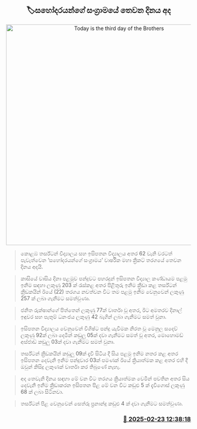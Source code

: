 <p align='center'><b><h2 align='center' title='Today is the third day of the Brothers' War.'>🏷සහෝදරයන්ගේ සංග්‍රාමයේ තෙවන දිනය අද</h2></b></p>
<p align='center'><img src='https://helakuru.sgp1.cdn.digitaloceanspaces.com/esana/images/lib/isipathana-the1.jpg' width='600' alt='Today is the third day of the Brothers' War.'></p>

> කොළඹ තර්ස්ටන් විද්‍යාලය සහ ඉසිපතන විද්‍යාලය අතර 62 වැනි වරටත් පැවැත්වෙන ‘සහෝදරයන්ගේ සංග්‍රාමය’ වාර්ෂික මහා ක්‍රිකට් තරගයේ තෙවන දිනය අදයි.

> කාසියේ වාසිය දිනා පළමුව පන්දුවට පහ​රදුන් ඉසිපතන විද්‍යා​ල කණ්ඩායම පළමු ඉනිම සඳහා ලකුණු 203 ක් රැස්කළ අතර පිළිතුරු ඉනිම ක්‍රීඩා ක​ළ තර්ස්ටන් ක්‍රීඩකයින් ඊයේ (22) තරගය නවත්වන විට තම පළමු ඉනිම වෙනුවෙන් ලකුණු 257 ක් ලබා ගැනීමට සමත්වුණා.

> ජනිත රුක්ෂාන්ගේ පිත්තෙන් ලකුණු 77ක් වාර්තා වූ අතර, ඊට අමතරව දිනාල් ඉඳුවර සහ පැතුම් ධනංජය ලකුණු 42 බැගින් ලබා ගැනීමට සමත් වුනා.

> ඉසිපතන විද්‍යාලය වෙනුවෙන් විශිෂ්ට පන්දු යැවීමක නිරත වූ මෙනුල සදෙව් ලකුණු 92ක් ලබා දෙමින් කඩුලු 05ක් දවා ගැනීමට සමත් වූ අතර, මොහොමඩ් අස්ජාඩ් කඩුලු 03ක් දවා ගැනීමට සමත් වුනා.

> තර්ස්ටන් ක්‍රීඩකයින් කඩුලු 09ක් දැවී සිටිය දී සිය පළමු ඉනිම නතර ක​ළ අතර ඉසිපතන දෙවැනි ඉනිම පන්දුවාර 03ක් පමණක් ඊයේ ක්‍රියාත්මක කළ අතර එහි දී ඔවුන් කිසිදු ලකුණක් වාර්තා කර තිබුණේ නැහැ.

> අද තෙවැනි දිනය සඳහා මේ වන විට තරගය ක්‍රියාත්මක වෙමින් පවතින අතර සිය දෙවැනි ඉනිම ක්‍රිඩාකරන ඉසිපතන පිළ මේ වන විට කඩුළු 5 ක් දැවීගොස් ලකුණු 68 ක් ලබා සිටිනවා.

> තර්ස්ටන් පිළ වෙනුවෙන් සෙත්රූ ප්‍රනාන්දු කඩුළු 4 ක් දවා ගැනීමට සමත්වුණා.



<h3 align='right'><a href='https://www.helakuru.lk/esana/p/107732/'>📅 2025-02-23 12:38:18</a></h3>
